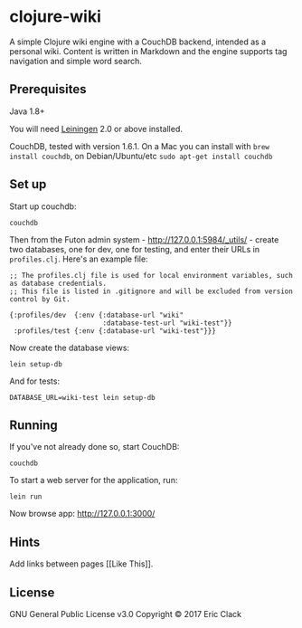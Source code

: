 # clojure-wiki

A simple Clojure wiki engine with a CouchDB backend, intended as a personal wiki.
Content is written in Markdown and the engine supports tag navigation and simple word search.

## Prerequisites

Java 1.8+

You will need [Leiningen][1] 2.0 or above installed.

[1]: https://github.com/technomancy/leiningen

CouchDB, tested with version 1.6.1. On a Mac you can install with `brew install couchdb`, on Debian/Ubuntu/etc `sudo apt-get install couchdb`

## Set up

Start up couchdb:

    couchdb

Then from the Futon admin system - http://127.0.0.1:5984/_utils/ - create two databases, one for dev, one for testing, and enter their URLs in `profiles.clj`. Here's an example file:

```
;; The profiles.clj file is used for local environment variables, such as database credentials.
;; This file is listed in .gitignore and will be excluded from version control by Git.

{:profiles/dev  {:env {:database-url "wiki"
                       :database-test-url "wiki-test"}}
 :profiles/test {:env {:database-url "wiki-test"}}}
```

Now create the database views:

    lein setup-db

And for tests:

    DATABASE_URL=wiki-test lein setup-db

## Running

If you've not already done so, start CouchDB:

    couchdb

To start a web server for the application, run:

    lein run
    
Now browse app: http://127.0.0.1:3000/

## Hints

Add links between pages [[Like This]]. 

## License

GNU General Public License v3.0
Copyright © 2017 Eric Clack
